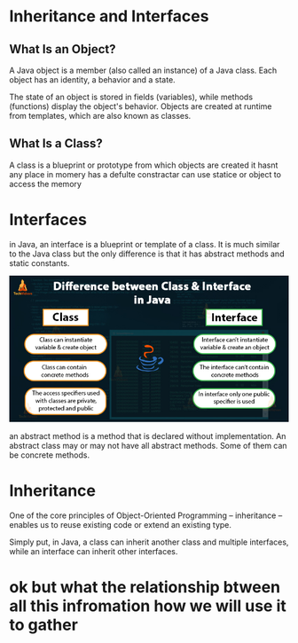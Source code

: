 # Inheritance and Interfaces
## What Is an Object?
A Java object is a member (also called an instance) of a Java class. Each object has an identity, a behavior and a state.

The state of an object is stored in fields (variables), while methods (functions) display the object's behavior. Objects are created at runtime from templates, which are also known as classes.


## What Is a Class?
A class is a blueprint or prototype from which objects are created
it hasnt any place in momery has a defulte constractar can use statice or object to access the memory

# Interfaces 
in Java, an interface is a blueprint or template of a class. It is much similar to the Java class but the only difference is that it has abstract methods and static constants.

![](../img/401/class-05.jpg)

an abstract method is a method that is declared without implementation. An abstract class may or may not have all abstract methods. Some of them can be concrete methods. 
# Inheritance
One of the core principles of Object-Oriented Programming – inheritance – enables us to reuse existing code or extend an existing type.

Simply put, in Java, a class can inherit another class and multiple interfaces, while an interface can inherit other interfaces.


# ok but what the relationship btween all this infromation how we will use it to gather